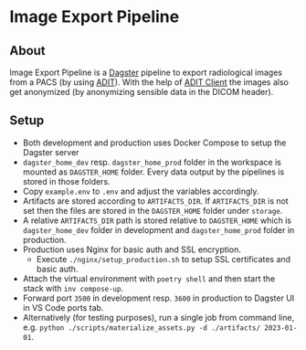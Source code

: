 # Image Export Pipeline

## About

Image Export Pipeline is a [Dagster](https://dagster.io/) pipeline to export radiological images from a PACS (by using [ADIT](https://github.com/radexperts/adit)). With the help of [ADIT Client](https://github.com/openradx/adit-client) the images also get anonymized (by anonymizing sensible data in the DICOM header).

## Setup

- Both development and production uses Docker Compose to setup the Dagster server
- `dagster_home_dev` resp. `dagster_home_prod` folder in the workspace is mounted as `DAGSTER_HOME` folder. Every data output by the pipelines is stored in those folders.
- Copy `example.env` to `.env` and adjust the variables accordingly.
- Artifacts are stored according to `ARTIFACTS_DIR`. If `ARTIFACTS_DIR` is not set then the files are stored in the `DAGSTER_HOME` folder under `storage`.
- A relative `ARTIFACTS_DIR` path is stored relative to `DAGSTER_HOME` which is `dagster_home_dev` folder in development and `dagster_home_prod` folder in production.
- Production uses Nginx for basic auth and SSL encryption.
  - Execute `./nginx/setup_production.sh` to setup SSL certificates and basic auth.
- Attach the virtual environment with `poetry shell` and then start the stack with `inv compose-up`.
- Forward port `3500` in development resp. `3600` in production to Dagster UI in VS Code ports tab.
- Alternatively (for testing purposes), run a single job from command line, e.g. `python ./scripts/materialize_assets.py -d ./artifacts/ 2023-01-01`.
